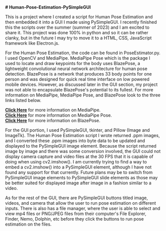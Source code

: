 **# Human-Pose-Estimation-PySimpleGUI**  

This is a project where I created a script for Human Pose Estimation and then embedded it into a GUI I made using PySimpleGUI. I recently finished this the scripts over the summer (summer of 2023) and I am excited to share it.
This project was done 100% in python and so it can be rather clanky, but in the future I may try to move it to a HTML, CSS, JavaScript framework like Electron.js. 

For the Human Pose Estimation, the code can be found in PoseEstimator.py. I used OpenCV and MediaPipe. MediaPipe Pose which is the package I used to locate and draw keypoints for the body uses BlazePose, a lightweight convolutional neural network architecture for human pose detection. BlazePose is a network that produces 33 body points for one person and was designed for quick real time interface on low powered mobile devices. However, as discussed later in the GUI section, my project was not able to encapsulate BlazePose's potential to its fullest. For more information on MediaPipe, MediaPipe Pose, and BlazePose look to the three links listed below.

[**Click Here**](https://github.com/google/mediapipe) for more information on MediaPipe.  
[**Click Here**](https://github.com/google/mediapipe/blob/master/docs/solutions/pose.md) for more information on MediaPipe Pose.  
[**Click Here**](https://ai.googleblog.com/2020/08/on-device-real-time-body-pose-tracking.html) for more information on BlazePose.  

For the GUI portion, I used PySimpleGUI, tkinter, and Pillow (Image and ImageTk). The Human Pose Estimation script I wrote returned .ppm images, and I converted these .ppm images into byte data to be updated and displayed to the PySimpleGUI image element. Because the script returned image by image and there was some conversion involved, the GUI could not display camera capture and video files at the 30 FPS that it is capable of doing when using cv2.imshow(). I am currently trying to find a way to embed a cv2.imshow() into a PySimpleGUI element, although I have not found any support for that currently. Future plans may be to switch from PySimpleGUI image elements to PySimpleGUI slide elements as those may be better suited for displayed image after image in a fashion similar to a video.

As for the rest of the GUI, there are PySimpleGUI buttons titled image, videos, and camera that allow the user to run pose estimation on different inputs. There is also has a file manager, where the user is able to select and view mp4 files or PNG/JPEG files from their computer's File Explorer, Finder, Nemo, Dolphin, etc before they click the buttons to run pose estimation on the files.

